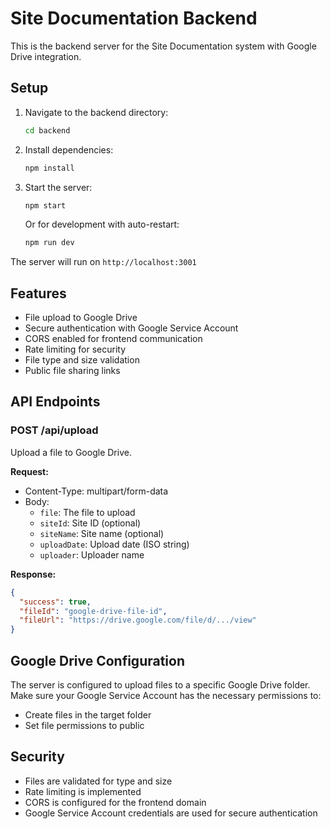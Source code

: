 # Site Documentation Backend

This is the backend server for the Site Documentation system with Google Drive integration.

## Setup

1. Navigate to the backend directory:
   ```bash
   cd backend
   ```

2. Install dependencies:
   ```bash
   npm install
   ```

3. Start the server:
   ```bash
   npm start
   ```

   Or for development with auto-restart:
   ```bash
   npm run dev
   ```

The server will run on `http://localhost:3001`

## Features

- File upload to Google Drive
- Secure authentication with Google Service Account
- CORS enabled for frontend communication
- Rate limiting for security
- File type and size validation
- Public file sharing links

## API Endpoints

### POST /api/upload
Upload a file to Google Drive.

**Request:**
- Content-Type: multipart/form-data
- Body:
  - `file`: The file to upload
  - `siteId`: Site ID (optional)
  - `siteName`: Site name (optional)
  - `uploadDate`: Upload date (ISO string)
  - `uploader`: Uploader name

**Response:**
```json
{
  "success": true,
  "fileId": "google-drive-file-id",
  "fileUrl": "https://drive.google.com/file/d/.../view"
}
```

## Google Drive Configuration

The server is configured to upload files to a specific Google Drive folder. Make sure your Google Service Account has the necessary permissions to:
- Create files in the target folder
- Set file permissions to public

## Security

- Files are validated for type and size
- Rate limiting is implemented
- CORS is configured for the frontend domain
- Google Service Account credentials are used for secure authentication

